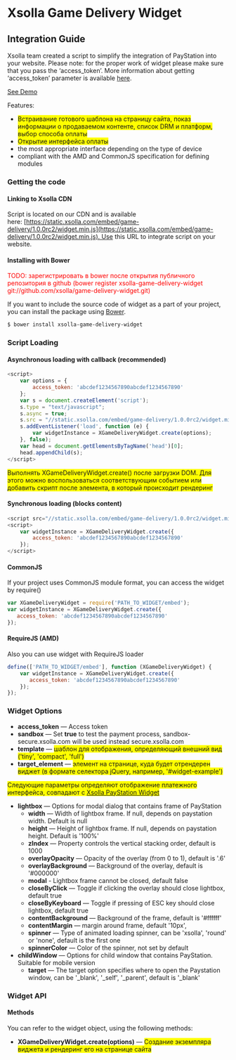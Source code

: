 # Xsolla Game Delivery Widget

## Integration Guide

Xsolla team created a script to simplify the integration of PayStation into your website. Please note: for the proper work of widget please make sure that you pass the ‘access_token’. More information about getting ‘access_token’ parameter is available [here](http://developers.xsolla.com/api.html#token).

[See Demo](http://livedemo.xsolla.com/pincodes/)

Features:
* <span style="background: yellow">Встраивание готового шаблона на страницу сайта, показ информации о продаваемом контенте, список DRM и платформ, выбор способа оплаты</span>
* <span style="background: yellow">Открытие интерфейса оплаты</span>
* the most appropriate interface depending on the type of device
* compliant with the AMD and CommonJS specification for defining modules

### Getting the code

#### Linking to Xsolla CDN

Script is located on our CDN and is available here: [https://static.xsolla.com/embed/game-delivery/1.0.0rc2/widget.min.js](https://static.xsolla.com/embed/game-delivery/1.0.0rc2/widget.min.js). Use this URL to integrate script on your website.

#### Installing with Bower

<span style="color: red">
    TODO: зарегистрировать в bower после открытия публичного репозитория в github (bower register xsolla-game-delivery-widget git://github.com/xsolla/game-delivery-widget.git)
</span>

If you want to include the source code of widget as a part of your project, you can install the package using [Bower](http://bower.io/).

``` bash
$ bower install xsolla-game-delivery-widget
```

### Script Loading

#### Asynchronous loading with callback (recommended)

``` javascript
<script>
    var options = {
        access_token: 'abcdef1234567890abcdef1234567890'
    };
    var s = document.createElement('script');
    s.type = "text/javascript";
    s.async = true;
    s.src = "//static.xsolla.com/embed/game-delivery/1.0.0rc2/widget.min.js";
    s.addEventListener('load', function (e) {
        var widgetInstance = XGameDeliveryWidget.create(options);
    }, false);
    var head = document.getElementsByTagName('head')[0];
    head.appendChild(s);
</script>
```

<span style="background: yellow">
    Выполнять XGameDeliveryWidget.create() после загрузки DOM. Для этого можно воспользоваться соответствующим событием или добавить скрипт после элемента, в который происходит рендеринг
</span>

#### Synchronous loading (blocks content)

``` javascript
<script src="//static.xsolla.com/embed/game-delivery/1.0.0rc2/widget.min.js"></script>
<script>
    var widgetInstance = XGameDeliveryWidget.create({
        access_token: 'abcdef1234567890abcdef1234567890'
    });
</script>
```

#### CommonJS

If your project uses CommonJS module format, you can access the widget by require()

``` javascript
var XGameDeliveryWidget = require('PATH_TO_WIDGET/embed');
var widgetInstance = XGameDeliveryWidget.create({
   access_token: 'abcdef1234567890abcdef1234567890'
});
```

#### RequireJS (AMD)

Also you can use widget with RequireJS loader

``` javascript
define(['PATH_TO_WIDGET/embed'], function (XGameDeliveryWidget) {
    var widgetInstance = XGameDeliveryWidget.create({
       access_token: 'abcdef1234567890abcdef1234567890'
    });
});
```

### Widget Options

* **access_token** — Access token
* **sandbox** — Set **true** to test the payment process, sandbox-secure.xsolla.com will be used instead secure.xsolla.com
* **template** — <span style="background: yellow">шаблон для отображения, определяющий внешний вид ('tiny', 'compact', 'full')</span>
* **target_element** — <span style="background: yellow">элемент на странице, куда будет отрендерен виджет (в формате селектора jQuery, например, '#widget-example')</span>

<span style="background: yellow">Следующие параметры определяют отображение платежного интерфейса, совпадают с [Xsolla PayStation Widget](https://github.com/xsolla/paystation-embed/)</span>

* **lightbox** — Options for modal dialog that contains frame of PayStation
    * **width** — Width of lightbox frame. If null, depends on paystation width. Default is null
    * **height** — Height of lightbox frame. If null, depends on paystation height. Default is '100%'
    * **zIndex** — Property controls the vertical stacking order, default is 1000
    * **overlayOpacity** — Opacity of the overlay (from 0 to 1), default is '.6'
    * **overlayBackground** — Background of the overlay, default is '#000000'
    * **modal** - Lightbox frame cannot be closed, default false
    * **closeByClick** — Toggle if clicking the overlay should close lightbox, default true
    * **closeByKeyboard** — Toggle if pressing of ESC key should close lightbox, default true
    * **contentBackground** — Background of the frame, default is '#ffffff'
    * **contentMargin** — margin around frame, default '10px',
    * **spinner** — Type of animated loading spinner, can be 'xsolla', 'round' or 'none', default is the first one
    * **spinnerColor** — Color of the spinner, not set by default
* **childWindow** — Options for child window that contains PayStation. Suitable for mobile version
    * **target** — The target option specifies where to open the Paystation window, can be '_blank', '_self', '_parent', default is '_blank'

### Widget API

#### Methods

You can refer to the widget object, using the following methods:

* **XGameDeliveryWidget.create(options)** — <span style="background: yellow">Создание экземпляра виджета и рендеринг его на странице сайта</span>
